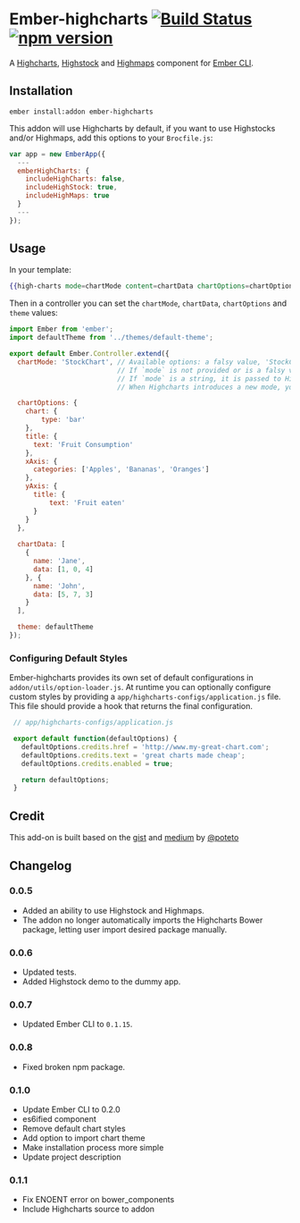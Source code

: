 # Ember-highcharts [![Build Status](https://travis-ci.org/ahmadsoe/ember-highcharts.svg)](https://travis-ci.org/ahmadsoe/ember-highcharts) [![npm version](https://badge.fury.io/js/ember-highcharts.svg)](http://badge.fury.io/js/ember-highcharts)

A [Highcharts](http://www.highcharts.com/products/highcharts), [Highstock](http://www.highcharts.com/products/highstock) and [Highmaps](http://www.highcharts.com/products/highmaps) component for [Ember CLI](http://www.ember-cli.com/).

## Installation

```
ember install:addon ember-highcharts
```

This addon will use Highcharts by default, if you want to use Highstocks and/or Highmaps, add this options to your `Brocfile.js`:

```javascript
var app = new EmberApp({
  ---
  emberHighCharts: {
    includeHighCharts: false,
    includeHighStock: true,
    includeHighMaps: true
  }
  ---
});
```

## Usage

In your template:

```handlebars
{{high-charts mode=chartMode content=chartData chartOptions=chartOptions theme=theme}}
```

Then in a controller you can set the `chartMode`, `chartData`, `chartOptions` and `theme` values:

```javascript
import Ember from 'ember';
import defaultTheme from '../themes/default-theme';

export default Ember.Controller.extend({
  chartMode: 'StockChart', // Available options: a falsy value, 'StockChart', 'Map'.
                           // If `mode` is not provided or is a falsy value, the chart is initialized in Charts mode.
                           // If `mode` is a string, it is passed to Highcharts as the first argument.
                           // When Highcharts introduces a new mode, you will be able to use it here right away.

  chartOptions: {
    chart: {
        type: 'bar'
    },
    title: {
      text: 'Fruit Consumption'
    },
    xAxis: {
      categories: ['Apples', 'Bananas', 'Oranges']
    },
    yAxis: {
      title: {
          text: 'Fruit eaten'
      }
    }
  },
  
  chartData: [
    {
      name: 'Jane',
      data: [1, 0, 4]
    }, {
      name: 'John',
      data: [5, 7, 3]
    }
  ],

  theme: defaultTheme
});
```

### Configuring Default Styles

Ember-highcharts provides its own set of default configurations in
`addon/utils/option-loader.js`.  At runtime you can optionally configure custom
styles by providing a `app/highcharts-configs/application.js` file.  This
file should provide a hook that returns the final configuration.

```javascript
 // app/highcharts-configs/application.js

 export default function(defaultOptions) {
   defaultOptions.credits.href = 'http://www.my-great-chart.com';
   defaultOptions.credits.text = 'great charts made cheap';
   defaultOptions.credits.enabled = true;

   return defaultOptions;
 }
```


## Credit

This add-on is built based on the [gist](https://gist.github.com/poteto/cd2bb47e77bf87c94d33) and [medium](https://medium.com/delightful-ui-for-ember-apps/using-highcharts-js-in-an-ember-app-18a65d611644) by [@poteto](https://github.com/poteto)


## Changelog

### 0.0.5

- Added an ability to use Highstock and Highmaps.
- The addon no longer automatically imports the Highcharts Bower package, letting user import desired package manually.

### 0.0.6

- Updated tests.
- Added Highstock demo to the dummy app.

### 0.0.7

- Updated Ember CLI to `0.1.15`.

### 0.0.8

- Fixed broken npm package.

### 0.1.0

- Update Ember CLI to 0.2.0
- es6ified component
- Remove default chart styles
- Add option to import chart theme
- Make installation process more simple
- Update project description

### 0.1.1

- Fix ENOENT error on bower_components
- Include Highcharts source to addon
